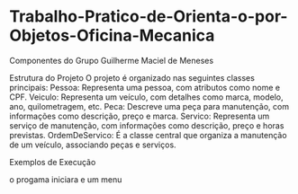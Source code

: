 # Trabalho-Pratico-de-Orienta-o-por-Objetos-Oficina-Mecanica

Componentes do Grupo
Guilherme Maciel de Meneses

Estrutura do Projeto
O projeto é organizado nas seguintes classes principais:
    Pessoa: Representa uma pessoa, com atributos como nome e CPF.
    Veiculo: Representa um veículo, com detalhes como marca, modelo, ano, quilometragem, etc.
    Peca: Descreve uma peça para manutenção, com informações como descrição, preço e marca.
    Servico: Representa um serviço de manutenção, com informações como descrição, preço e horas previstas.
    OrdemDeServico: É a classe central que organiza a manutenção de um veículo, associando peças e serviços.

Exemplos de Execução

o progama iniciara e um menu
